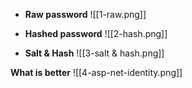 * **Raw password**
![[1-raw.png]]

* **Hashed password**
![[2-hash.png]]

* **Salt & Hash**
![[3-salt & hash.png]]

**What is better**
![[4-asp-net-identity.png]]